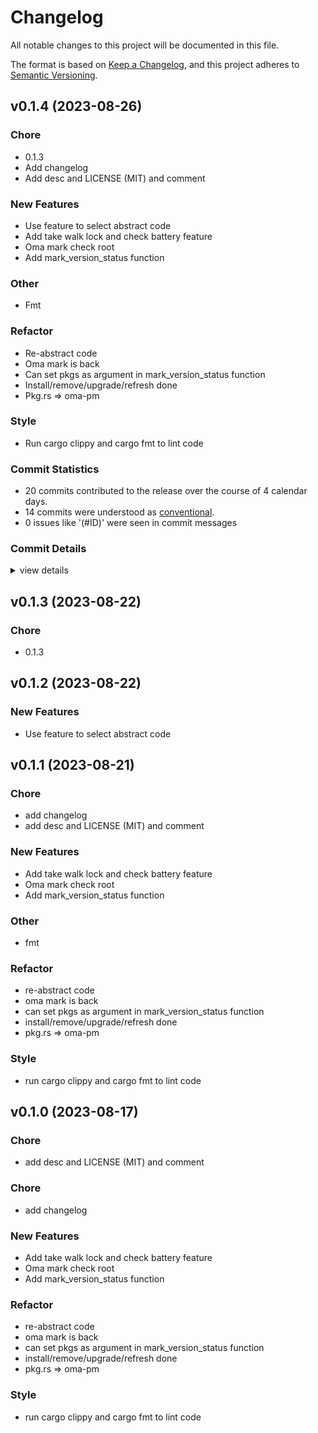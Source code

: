 # Changelog

All notable changes to this project will be documented in this file.

The format is based on [Keep a Changelog](https://keepachangelog.com/en/1.0.0/),
and this project adheres to [Semantic Versioning](https://semver.org/spec/v2.0.0.html).

## v0.1.4 (2023-08-26)

### Chore

 - <csr-id-08bafaf3f46c347f8f95ef2e0dbd420e7ee3e197/> 0.1.3
 - <csr-id-5f8881a5f16b1798323ec1bd558c1c8abb7b44d1/> Add changelog
 - <csr-id-02d849fe98571c85ca78c5b6c1df71ef5077deb4/> Add desc and LICENSE (MIT) and comment

### New Features

 - <csr-id-69a17fe9bbc77374992e617a62db681bb7a1bca6/> Use feature to select abstract code
 - <csr-id-5afbe32511508a14055d780724c8bd71db2fcb18/> Add take walk lock and check battery feature
 - <csr-id-efe79f32b2923d4ebfa836349e7b5b041b953e77/> Oma mark check root
 - <csr-id-578b5e39890ec6a53b378c56201b0e179107f451/> Add mark_version_status function

### Other

 - <csr-id-9bb6e19a703bc76515a7fa70c19aaafef38c7d7b/> Fmt

### Refactor

 - <csr-id-21864b9135312ce096ccfed57dc240fffd28fda1/> Re-abstract code
 - <csr-id-004cf53213308152b780115f50ec55589e08d3ae/> Oma mark is back
 - <csr-id-87f2218bd28559b2483a515b892043d65df8f576/> Can set pkgs as argument in mark_version_status function
 - <csr-id-d921ccbec06258c1f30815b0685302376ecbd343/> Install/remove/upgrade/refresh done
 - <csr-id-e0208cd2160358e8125577f990df090f02dc9528/> Pkg.rs => oma-pm

### Style

 - <csr-id-9de51fa2cf2993c10acfd05d3cda133e6140ac44/> Run cargo clippy and cargo fmt to lint code

### Commit Statistics

<csr-read-only-do-not-edit/>

 - 20 commits contributed to the release over the course of 4 calendar days.
 - 14 commits were understood as [conventional](https://www.conventionalcommits.org).
 - 0 issues like '(#ID)' were seen in commit messages

### Commit Details

<csr-read-only-do-not-edit/>

<details><summary>view details</summary>

 * **Uncategorized**
    - Bump oma-utils v0.1.3 ([`206806f`](https://github.com/AOSC-Dev/oma/commit/206806f036ed7f127955c14499c742c7864848f9))
    - 0.1.3 ([`08bafaf`](https://github.com/AOSC-Dev/oma/commit/08bafaf3f46c347f8f95ef2e0dbd420e7ee3e197))
    - Bump oma-utils v0.1.2 ([`27954dc`](https://github.com/AOSC-Dev/oma/commit/27954dc8346d57431f4d4f4cbf695841027eb440))
    - Use feature to select abstract code ([`69a17fe`](https://github.com/AOSC-Dev/oma/commit/69a17fe9bbc77374992e617a62db681bb7a1bca6))
    - Bump oma-fetch v0.1.1, oma-utils v0.1.1, oma-pm v0.2.0 ([`51b4ab2`](https://github.com/AOSC-Dev/oma/commit/51b4ab259c5fe014493c78e04f5c6671f56d95e8))
    - Fmt ([`9bb6e19`](https://github.com/AOSC-Dev/oma/commit/9bb6e19a703bc76515a7fa70c19aaafef38c7d7b))
    - Release oma-utils v0.1.0 ([`743a1a2`](https://github.com/AOSC-Dev/oma/commit/743a1a26cb12a97ad7d4eeb63b21c1df6d4f4afd))
    - Add changelog ([`5f8881a`](https://github.com/AOSC-Dev/oma/commit/5f8881a5f16b1798323ec1bd558c1c8abb7b44d1))
    - Add desc and LICENSE (MIT) and comment ([`02d849f`](https://github.com/AOSC-Dev/oma/commit/02d849fe98571c85ca78c5b6c1df71ef5077deb4))
    - Re-abstract code ([`21864b9`](https://github.com/AOSC-Dev/oma/commit/21864b9135312ce096ccfed57dc240fffd28fda1))
    - Add take walk lock and check battery feature ([`5afbe32`](https://github.com/AOSC-Dev/oma/commit/5afbe32511508a14055d780724c8bd71db2fcb18))
    - Oma mark check root ([`efe79f3`](https://github.com/AOSC-Dev/oma/commit/efe79f32b2923d4ebfa836349e7b5b041b953e77))
    - Oma mark is back ([`004cf53`](https://github.com/AOSC-Dev/oma/commit/004cf53213308152b780115f50ec55589e08d3ae))
    - Can set pkgs as argument in mark_version_status function ([`87f2218`](https://github.com/AOSC-Dev/oma/commit/87f2218bd28559b2483a515b892043d65df8f576))
    - Add mark_version_status function ([`578b5e3`](https://github.com/AOSC-Dev/oma/commit/578b5e39890ec6a53b378c56201b0e179107f451))
    - Cargo fmt ([`b0f6954`](https://github.com/AOSC-Dev/oma/commit/b0f69541f4d8baa5abb92d1db2e73fe6dc4c71f5))
    - Install/remove/upgrade/refresh done ([`d921ccb`](https://github.com/AOSC-Dev/oma/commit/d921ccbec06258c1f30815b0685302376ecbd343))
    - Run cargo clippy and cargo fmt to lint code ([`9de51fa`](https://github.com/AOSC-Dev/oma/commit/9de51fa2cf2993c10acfd05d3cda133e6140ac44))
    - Pkg.rs => oma-pm ([`e0208cd`](https://github.com/AOSC-Dev/oma/commit/e0208cd2160358e8125577f990df090f02dc9528))
    - 6 ([`9b195b0`](https://github.com/AOSC-Dev/oma/commit/9b195b04f2f7e224f096aa6c04aaba56c55b1698))
</details>

## v0.1.3 (2023-08-22)

<csr-id-3af47b057182b1311d96e1fe6825ad32bbd0e23b/>

### Chore

 - <csr-id-3af47b057182b1311d96e1fe6825ad32bbd0e23b/> 0.1.3

## v0.1.2 (2023-08-22)

### New Features

 - <csr-id-ec61dda03a3ad18f3b9b34db398b39c550e0abbf/> Use feature to select abstract code

## v0.1.1 (2023-08-21)

<csr-id-64280ae41d3df6a11e5806153a6cb0057f0875fe/>
<csr-id-882ef91ff21a1376be3daecfd54359e89f6c35be/>
<csr-id-42a30f3c99799b933d4ae663c543376d9644c634/>
<csr-id-d900e4a30d02215f43d026a998b0a7bd95bbc099/>
<csr-id-0ed23241a26d9fa82deca4c49ee676b905950f74/>
<csr-id-201ff85c8c933370416f7bd8fd2100b86f10e40f/>
<csr-id-9388436c646d65eb5527b6c6a1f3f39923aadeee/>
<csr-id-ecb46d44b356e994225e00c5cc16439198fd4ff3/>
<csr-id-bb833287d6d439c622e737148d609c1b848e5efa/>

### Chore

 - <csr-id-64280ae41d3df6a11e5806153a6cb0057f0875fe/> add changelog
 - <csr-id-882ef91ff21a1376be3daecfd54359e89f6c35be/> add desc and LICENSE (MIT) and comment

### New Features

 - <csr-id-d527b6b04616b9e46714338856b5e47fea9befd8/> Add take walk lock and check battery feature
 - <csr-id-c0cd36b57e8169497e6744065078c3c245573ec6/> Oma mark check root
 - <csr-id-bc470fdee31c413e32f5f9c1abb320297da1d987/> Add mark_version_status function

### Other

 - <csr-id-42a30f3c99799b933d4ae663c543376d9644c634/> fmt

### Refactor

 - <csr-id-d900e4a30d02215f43d026a998b0a7bd95bbc099/> re-abstract code
 - <csr-id-0ed23241a26d9fa82deca4c49ee676b905950f74/> oma mark is back
 - <csr-id-201ff85c8c933370416f7bd8fd2100b86f10e40f/> can set pkgs as argument in mark_version_status function
 - <csr-id-9388436c646d65eb5527b6c6a1f3f39923aadeee/> install/remove/upgrade/refresh done
 - <csr-id-ecb46d44b356e994225e00c5cc16439198fd4ff3/> pkg.rs => oma-pm

### Style

 - <csr-id-bb833287d6d439c622e737148d609c1b848e5efa/> run cargo clippy and cargo fmt to lint code

## v0.1.0 (2023-08-17)

<csr-id-0b0c1dbdf1faa21f01a54f889a65b984d74b4059/>
<csr-id-30a708a8419dd4d07d833a56466dffb7f290fda8/>
<csr-id-717bece8a874dede7a8ac58fc56f41daaf3daa48/>
<csr-id-2c4554b6a9988e55e0d1bf41b05e4e24b82899f7/>
<csr-id-c1e161f60650ed8feb562838ed9ecb5ecdadfe05/>
<csr-id-a4207f7a57e8561f1aa58e4af66057227b2c00e2/>
<csr-id-ee45498f402ccc6a686c44b1b4f887301e9801e1/>
<csr-id-0501e3ed5b24636e9c155a8781e7e7004cd8316c/>

### Chore

 - <csr-id-0b0c1dbdf1faa21f01a54f889a65b984d74b4059/> add desc and LICENSE (MIT) and comment

### Chore

 - <csr-id-0501e3ed5b24636e9c155a8781e7e7004cd8316c/> add changelog

### New Features

 - <csr-id-d6c45b2360f26a00bfaec6c60521d274f03ee729/> Add take walk lock and check battery feature
 - <csr-id-bc5112669b5ed735b03040843b359647eb9063ed/> Oma mark check root
 - <csr-id-13a65de5404dac6f0820733553792a86fd949511/> Add mark_version_status function

### Refactor

 - <csr-id-30a708a8419dd4d07d833a56466dffb7f290fda8/> re-abstract code
 - <csr-id-717bece8a874dede7a8ac58fc56f41daaf3daa48/> oma mark is back
 - <csr-id-2c4554b6a9988e55e0d1bf41b05e4e24b82899f7/> can set pkgs as argument in mark_version_status function
 - <csr-id-c1e161f60650ed8feb562838ed9ecb5ecdadfe05/> install/remove/upgrade/refresh done
 - <csr-id-a4207f7a57e8561f1aa58e4af66057227b2c00e2/> pkg.rs => oma-pm

### Style

 - <csr-id-ee45498f402ccc6a686c44b1b4f887301e9801e1/> run cargo clippy and cargo fmt to lint code

